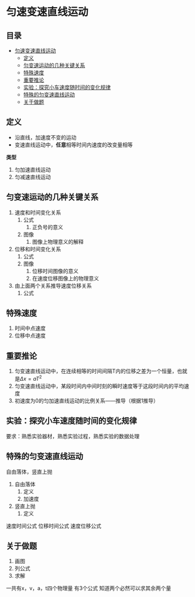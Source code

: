<link rel="stylesheet" href="markit.css"></link>

# 匀速变速直线运动
<h2>目录</h2>

- [匀速变速直线运动](#匀速变速直线运动)
  - [定义](#定义)
  - [匀变速运动的几种关键关系](#匀变速运动的几种关键关系)
  - [特殊速度](#特殊速度)
  - [重要推论](#重要推论)
  - [实验：探究小车速度随时间的变化规律](#实验探究小车速度随时间的变化规律)
  - [特殊的匀变速直线运动](#特殊的匀变速直线运动)
  - [关于做题](#关于做题)

## 定义
- 沿直线，加速度不变的运动
- 变速直线运动中，**任意**相等时间内速度的改变量相等

**类型**
1. 匀加速直线运动
2. 匀减速直线运动

## 匀变速运动的几种关键关系
1. 速度和时间变化关系
   1. 公式
      1. 正负号的意义
   2. 图像
      1. 图像上物理意义的解释
2. 位移和时间变化关系
   1. 公式
   2. 图像
      1. 位移时间图像的意义
      2. 在速度位移图像上的物理意义
3. 由上面两个关系推导速度位移关系
   1. 公式

## 特殊速度
1. 时间中点速度
2. 位移中点速度
   
## 重要推论
1. 匀变速直线运动中，在连续相等的时间间隔T内的位移之差为一个恒量，也就是$\Delta x=aT^2$
2. 匀变速直线运动中，某段时间内中间时刻的瞬时速度等于这段时间内的平均速度
3. 初速度为0的匀加速直线运动的比例关系——推导（根据1推导）

## 实验：探究小车速度随时间的变化规律
要求：熟悉实验器材，熟悉实验过程，熟悉实验的数据处理

## 特殊的匀变速直线运动
自由落体，竖直上抛
1. 自由落体
   1. 定义
   2. 加速度
2. 竖直上抛
   1. 定义

速度时间公式
位移时间公式
速度位移公式

## 关于做题
1. 画图
2. 列公式
3. 求解

一共有x，v，a，t四个物理量
有3个公式
知道两个必然可以求其余两个量
